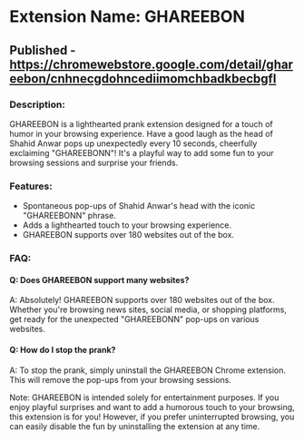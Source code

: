 # Extension Name: GHAREEBON

## Published - https://chromewebstore.google.com/detail/ghareebon/cnhnecgdohncediimomchbadkbecbgfl

### Description:
GHAREEBON is a lighthearted prank extension designed for a touch of humor in your browsing experience. Have a good laugh as the head of Shahid Anwar pops up unexpectedly every 10 seconds, cheerfully exclaiming "GHAREEBONN"! It's a playful way to add some fun to your browsing sessions and surprise your friends.

### Features:

- Spontaneous pop-ups of Shahid Anwar's head with the iconic "GHAREEBONN" phrase.
- Adds a lighthearted touch to your browsing experience.
- GHAREEBON supports over 180 websites out of the box.

### FAQ:

#### Q: Does GHAREEBON support many websites?
A: Absolutely! GHAREEBON supports over 180 websites out of the box. Whether you're browsing news sites, social media, or shopping platforms, get ready for the unexpected "GHAREEBONN" pop-ups on various websites.

#### Q: How do I stop the prank?
A: To stop the prank, simply uninstall the GHAREEBON Chrome extension. This will remove the pop-ups from your browsing sessions.

Note: GHAREEBON is intended solely for entertainment purposes. If you enjoy playful surprises and want to add a humorous touch to your browsing, this extension is for you! However, if you prefer uninterrupted browsing, you can easily disable the fun by uninstalling the extension at any time.
